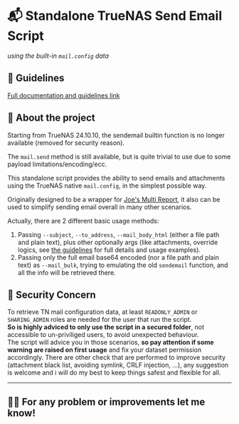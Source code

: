 # 📬 Standalone TrueNAS Send Email Script  
*using the built-in `mail.config` data*

## 🧰 Guidelines

[Full documentation and guidelines link](https://oxyde1989.github.io/standalone-tn-send-email/)

## 📌 About the project

Starting from TrueNAS 24.10.10, the sendemail builtin function is no longer available (removed for security reason).

The `mail.send` method is still available, but is quite trivial to use due to some payload limitations/encoding/ecc.

This standalone script provides the ability to send emails and attachments using the TrueNAS native `mail.config`, in the simplest possible way.

Originally designed to be a wrapper for [Joe's Multi Report](https://github.com/JoeSchmuck/Multi-Report), it also can be used to simplify sending email overall in many other scenarios.
  
Actually, there are 2 different basic usage methods:

1. Passing `--subject`, `--to_address`, `--mail_body_html` (either a file path and plain text), plus other optionally args (like attachments, override logics, see [the guidelines](https://oxyde1989.github.io/standalone-tn-send-email/) for full details and usage examples).
2. Passing only the full email base64 encoded (nor a file path and plain text) as `--mail_bulk`, trying to emulating the old `sendemail` function, and all the info will be retrieved there.

## 🔐 Security Concern

To retrieve TN mail configuration data, at least `READONLY_ADMIN` or `SHARING_ADMIN` roles are needed for the user that run the script.  
**So is highly adviced to only use the script in a secured folder**, not accessible to un-priviliged users, to avoid unexpected behaviour.  
The script will advice you in those scenarios, **so pay attention if some warning are raised on first usage** and fix your dataset permission accordingly.
There are other check that are performed to improve security (attachment black list, avoiding symlink, CRLF injection, ...), any suggestion is welcome and i will do my best to keep things safest and flexible for all.

---

## 🙋‍♂️ For any problem or improvements let me know!

